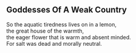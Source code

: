 Goddesses Of A Weak Country
---------------------------
So the aquatic tiredness lives on in a lemon,  
the great house of the warmth,  
the eager flower that is warm and absent minded.  
For salt was dead and morally neutral.  
